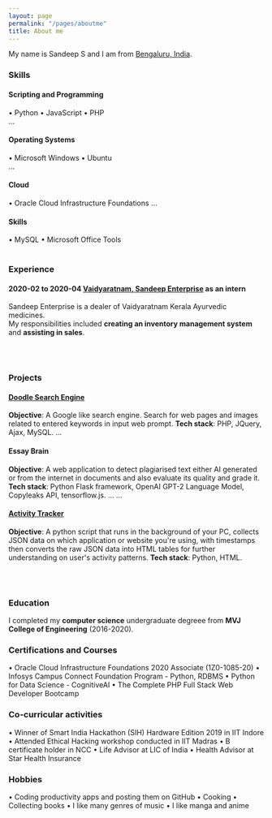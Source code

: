 ```yaml
---
layout: page
permalink: "/pages/aboutme"
title: About me
---
```


My name is Sandeep S and I am from [Bengaluru, India](https://www.bengaluru.com/).

### <i class="fa fa-cubes" aria-hidden="true"></i> Skills
#### <i class="fa fa-code" aria-hidden="true"></i> Scripting and Programming
&bull; Python 
&bull; JavaScript 
&bull; PHP  
... 
#### <i class="fa fa-terminal" aria-hidden="true"></i> Operating Systems
&bull; Microsoft Windows 
&bull; Ubuntu <br/>
...
#### <i class="fa fa-cloud" aria-hidden="true"></i> Cloud
&bull; Oracle Cloud Infrastructure Foundations
...
#### <i class="fa fa-gears" aria-hidden="true"></i> Skills
&bull; MySQL
&bull; Microsoft Office Tools
<br/>
<br/>

### <i class="fa fa-briefcase" aria-hidden="true"></i> Experience
#### <i class="fa fa-calendar" aria-hidden="true"></i> 2020-02 to 2020-04 <i class="fa fa-building-o" aria-hidden="true"></i> [Vaidyaratnam, Sandeep Enterprise](https://vaidyaratnam-pharmacy-and.business.site/) as an **intern**
Sandeep Enterprise is a dealer of Vaidyaratnam Kerala Ayurvedic medicines.  
My responsibilities included **creating an inventory management system** and **assisting in sales**.

<br/>
<br/>

### <i class="fa fa-cubes" aria-hidden="true"></i> Projects
#### <i class="fa fa-code" aria-hidden="true"></i> [Doodle Search Engine](https://github.com/thesandmanman/doodle)
**Objective**: A Google like search engine. Search for web pages and images related to entered keywords in input web prompt. 
**Tech stack**: PHP, JQuery, Ajax, MySQL.
...
#### <i class="fa fa-code" aria-hidden="true"></i> Essay Brain
**Objective**: A web application to detect plagiarised text either AI generated or from the internet in documents and also evaluate its quality and grade it. 
**Tech stack**: Python Flask framework, OpenAI GPT-2 Language Model, Copyleaks API, tensorflow.js.
...
...
#### <i class="fa fa-code" aria-hidden="true"></i> [Activity Tracker](https://github.com/thesandmanman/activity-tracker)
**Objective**: A python script that runs in the background of your PC, collects JSON data on which application or website you're using, with timestamps then converts the raw JSON data into HTML tables for further understanding on user's activity patterns. 
**Tech stack**: Python, HTML.

<br/>
<br/>

### <i class="fa fa-graduation-cap" aria-hidden="true"></i> Education
I completed my **computer science** undergraduate degreee from **MVJ College of Engineering** (2016-2020).

### <i class="fa fa-briefcase" aria-hidden="true"></i> Certifications and Courses
&bull; Oracle Cloud Infrastructure Foundations 2020 Associate (1Z0-1085-20) 
&bull; Infosys Campus Connect Foundation Program - Python, RDBMS
&bull; Python for Data Science - CognitiveAI
&bull; The Complete PHP Full Stack Web Developer Bootcamp

### <i class="fa fa-graduation-cap" aria-hidden="true"></i> Co-curricular activities
&bull; Winner of Smart India Hackathon (SIH) Hardware Edition 2019 in IIT Indore
&bull; Attended Ethical Hacking workshop conducted in IIT Madras
&bull; B certificate holder in NCC
&bull; Life Advisor at LIC of India
&bull; Health Advisor at Star Health Insurance


### <i class="fa fa-graduation-cap" aria-hidden="true"></i> Hobbies
&bull; Coding productivity apps and posting them on GitHub
&bull; Cooking
&bull; Collecting books
&bull; I like many genres of music
&bull; I like manga and anime
